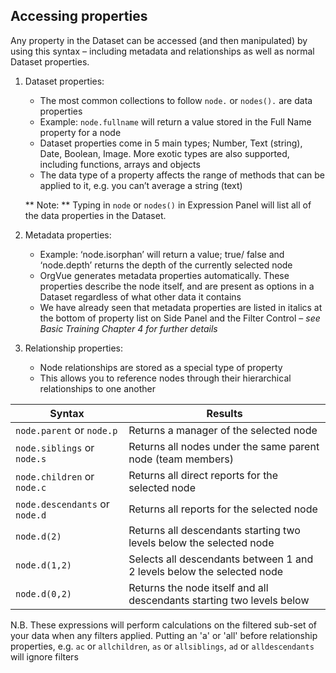 ## Accessing properties
Any property in the Dataset can be accessed (and then manipulated) by using this syntax – including metadata and relationships as well as normal Dataset properties.

1. Dataset properties:
	* The most common collections to follow `node.` or `nodes().` are data properties
	* Example: `node.fullname` will return a value stored in the Full Name property for a node
	* Dataset properties come in 5 main types; Number, Text (string), Date, Boolean, Image. More exotic types are also supported, including functions, arrays and objects
	* The data type of a property affects the range of methods that can be applied to it, e.g. you can’t average a string (text)

    ** Note: ** Typing in `node` or `nodes()` in Expression Panel will list all of the data properties in the Dataset.

2. Metadata properties: 
	* Example: ‘node.isorphan’ will return a value; true/ false and ‘node.depth’ returns the depth of the currently selected node
	* OrgVue generates metadata properties automatically. These properties describe the node itself, and are present as options in a Dataset regardless of what other data it contains
	* We have already seen that metadata properties are listed in italics at the bottom of property list on Side Panel and the Filter Control – *see Basic Training Chapter 4 for further details*

3. Relationship properties:
	* Node relationships are stored as a special type of property
	* This allows you to reference nodes through their hierarchical relationships to one another
	

| Syntax                 | Results                              | 
| ---------------------- |------------------------------------| 
| `node.parent` or `node.p` |Returns a manager of the selected node | 
| `node.siblings` or `node.s` | Returns all nodes under the same parent node (team members) |
| `node.children` or `node.c` | Returns all direct reports for the selected node |
| `node.descendants` or `node.d` | Returns all reports for the selected node |
| `node.d(2)` | Returns all descendants starting two levels below the selected node  |
| `node.d(1,2)`| Selects all descendants between 1 and 2 levels below the selected node  |
| `node.d(0,2)` | Returns the node itself and all descendants starting two levels below  |

 
 N.B. These expressions will perform calculations on the filtered sub-set of your data when any filters applied. Putting an 'a' or 'all' before relationship properties, e.g. `ac` or `allchildren`, `as` or `allsiblings`, `ad` or `alldescendants` will ignore filters
 
 